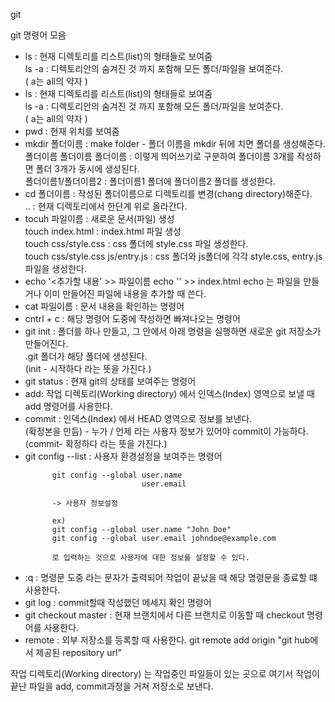 git

git 명령어 모음
<ul>
  <li>
      ls : 현재 디렉토리를 리스트(list)의 형태들로 보여줌<br/> 
         ls -a : 디렉토리안의 숨겨진 것 까지 포함해 모든 폴더/파일을 보여준다.<br/> 
         ( a는 all의 약자 )
  </li>
  <li>
      ls : 현재 디렉토리를 리스트(list)의 형태들로 보여줌<br/> 
         ls -a : 디렉토리안의 숨겨진 것 까지 포함해 모든 폴더/파일을 보여준다.<br/>  
         ( a는 all의 약자 )
  </li>
  <li>
      pwd : 현재 위치를 보여줌
  </li>
  <li>
      mkdir 폴더이름 : make folder - 폴더 이름을 mkdir 뒤에 치면 폴더를 생성해준다.<br/> 
	        폴더이름 폴더이름 폴더이름 : 이렇게 띄어쓰기로 구분하여 폴더이름 3개를 작성하면 폴더 3개가 동시에 생성된다.<br/> 
          폴더이름1/폴더이름2 : 폴더이름1 폴더에 폴더이름2 폴더를 생성한다. 
  </li>
  <li>
      cd 폴더이름 : 작성된 폴더이름으로 디렉토리를 변경(chang directory)해준다.<br/> 
              .. : 현재 디렉토리에서 한단계 위로 올라간다.
	      
  </li>
  <li>
      tocuh 파일이름 : 새로운 문서(파일) 생성<br/> 
		      touch index.html : index.html 파일 생성<br/> 
		      touch css/style.css : css 폴더에 style.css 파일 생성한다.<br/> 
                 touch css/style.css js/entry.js : css 폴더와 js폴더에 각각 style.css, entry.js 파일을 생성한다.
  </li>
  <li>
      echo '<추가할 내용' >> 파일이름
          echo '<!doctype html>' >> index.html
		      echo 는 파일을 만들거나 이미 만들어진 파일에 내용을 추가할 때 쓴다.
  </li>
  <li>
      cat 파일이름 : 문서 내용을 확인하는 명령어
  </li>
  <li>
      cntrl + c : 해당 명령어 도중에 작성하면 빠져나오는 명령어
  </li>
  <li>
      git init : 폴더를 하나 만들고, 그 안에서 아래 명령을 실행하면 새로운 git 저장소가 만들어진다.<br/> 
           .git 폴더가 해당 폴더에 생성된다.<br/> 
           (init - 시작하다 라는 뜻을 가진다.)
  </li>
  <li>
      git status : 현재 git의 상태를 보여주는 명령어
  </li>
  <li>
      add: 작업 디렉토리(Working directory) 에서 인덱스(Index) 영역으로 보낼 때 add 명령어를 사용한다.
  </li>
  <li>
      commit : 인덱스(Index) 에서 HEAD 영역으로 정보를 보낸다.<br/>  
               (확정본을 만듬) - 누가 / 언제 라는 사용자 정보가 있어야 commit이 가능하다.<br/> 
               (commit- 확정하다 라는 뜻을 가진다.)
  </li>
  <li>
      git config --list : 사용자 환경설정을 보여주는 명령어

          git config --global user.name
                              user.email

          -> 사용자 정보설정 

          ex)
          git config --global user.name "John Doe"
          git config --global user.email johndoe@example.com

          로 입력하는 것으로 사용자에 대한 정보를 설정할 수 있다.
  </li>
  <li>
      :q : 명령문 도중 <end> 라는 문자가 출력되어 작업이 끝났을 때 해당 명령문을 종료할 떄 사용한다.
  </li>
  <li>
      git log : commit할때 작성했던 메세지 확인 명령어
  </li>
  <li>
      git checkout master : 현재 브랜치에서 다른 브랜치로 이동할 때 checkout 명령어를 사용한다.
  </li>
  <li>
      remote : 외부 저장소를 등록할 때 사용한다.
      git remote add origin "git hub에서 제공된 repository url"
  </li>
</ul>
<p>
  작업 디렉토리(Working directory) 는 작업중인 파일들이 있는 곳으로 여기서 작업이 끝난 파일을 add, commit과정을 거쳐 저장소로 보낸다.
</p>



